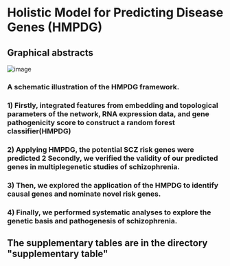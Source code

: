 # Holistic Model for Predicting Disease Genes (HMPDG)
## Graphical abstracts
![image](https://user-images.githubusercontent.com/62365282/125884296-6fa0fd5b-1ce5-4b3f-9393-b9154179030b.png)
### A schematic illustration of the HMPDG framework.
### 1) Firstly, integrated features from embedding and topological parameters of the network, RNA expression data, and gene pathogenicity score to construct a random forest classifier(HMPDG) 
### 2) Applying HMPDG, the potential SCZ risk genes were predicted 2 Secondly, we verified the validity of our predicted genes in multiplegenetic studies of schizophrenia.
### 3) Then, we explored the application of the HMPDG to identify causal genes and nominate novel risk genes.
### 4) Finally, we performed systematic analyses to explore the genetic basis and pathogenesis of schizophrenia.

## The supplementary tables are in the directory "supplementary table"
